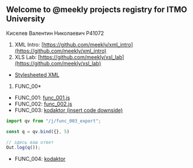 ## Welcome to @meekly projects registry for ITMO University

Киселев Валентин Николаевич P41072

1. XML Intro: [https://github.com/meekly/xml_intro](https://github.com/meekly/xml_intro)
1. XLS Lab: [https://github.com/meekly/xsl_lab](https://github.com/meekly/xsl_lab)
  - [Stylesheeted XML](dist/doc.xml)
1. FUNC_00*
  - FUNC_001: [func_001.js](https://github.com/meekly/func_00/blob/master/func_001.js)
  - FUNC_002: [func_002.js](https://github.com/meekly/func_00/blob/master/func_002.js)
  - FUNC_003: [kodaktor (insert code downside)](https://kodaktor.ru/func_00ed4)

```javascript
import qv from "/j/func_003_export";

const q = qv.bind({}, 5)

// здесь ваш ответ
Out.log(q());
```
  - FUNC_004: [kodaktor](https://kodaktor.ru/func_e9500)
